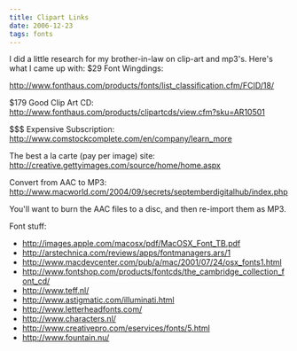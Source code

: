 ```yaml
---
title: Clipart Links
date: 2006-12-23
tags: fonts
---
```

I did a little research for my brother-in-law on clip-art and mp3's. Here's what I came up with: $29 Font Wingdings:

<http://www.fonthaus.com/products/fonts/list_classification.cfm/FCID/18/>

$179 Good Clip Art CD:
<http://www.fonthaus.com/products/clipartcds/view.cfm?sku=AR10501>

$$$ Expensive Subscription:
<http://www.comstockcomplete.com/en/company/learn_more>

The best a la carte (pay per image) site:
<a rel="nofollow" href="http://creative.gettyimages.com/source/home/home.aspx">http://creative.gettyimages.com/source/home/home.aspx</a>

Convert from AAC to MP3:
<a href="http://www.macworld.com/2004/09/secrets/septemberdigitalhub/index.php" rel="nofollow">http://www.macworld.com/2004/09/secrets/septemberdigitalhub/index.php</a>

You'll want to burn the AAC files to a disc, and then re-import them as MP3.

Font stuff:

* <a href="http://images.apple.com/macosx/pdf/MacOSX_Font_TB.pdf">http://images.apple.com/macosx/pdf/MacOSX_Font_TB.pdf</a>
* <a href="http://arstechnica.com/reviews/apps/fontmanagers.ars/1">http://arstechnica.com/reviews/apps/fontmanagers.ars/1</a>
* <a href="http://www.macdevcenter.com/pub/a/mac/2001/07/24/osx_fonts1.html">http://www.macdevcenter.com/pub/a/mac/2001/07/24/osx_fonts1.html</a>
* <a href="http://www.fontshop.com/products/fontcds/the_cambridge_collection_font_cd/">http://www.fontshop.com/products/fontcds/the_cambridge_collection_font_cd/</a>
* <a href="http://www.teff.nl/">http://www.teff.nl/</a>
* <a href="http://www.astigmatic.com/illuminati.html">http://www.astigmatic.com/illuminati.html</a>
* <a href="http://www.letterheadfonts.com/">http://www.letterheadfonts.com/</a>
* <a href="http://www.characters.nl/">http://www.characters.nl/</a>
* <a href="http://www.creativepro.com/eservices/fonts/5.html">http://www.creativepro.com/eservices/fonts/5.html</a>
* <a href="http://www.fountain.nu/">http://www.fountain.nu/</a>


